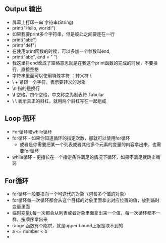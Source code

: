 ## Output 输出
- 屏幕上打印一串 字符串(String)
- print("Hello, world!")
- 如果我要print多个字符串，但是彼此之间要连在一行
- print("abc")
- print("def")
- 在使用print函数的时候，可以多加一个参数叫end,  
- print("abc", end = " ")
- 我这里将end改成了空格意思就是在我这个print函数的完成的时候，不要换行，直接空格
- 字符串里面可以使用特殊字符 ：转义符 \
- \ + 紧跟一个字符，表示要转义的对象
- \n  指的是换行
- \t   空格，四个空格，中文称之为制表符 Tabular
- \ \  表示真正的斜杠，就用两个斜杠写在一起组成

## Loop 循环
- For循环和while循环
- for循环 - 如果你知道循环的指定次数，那就可以使用for循环
	- 或者是你需要把某一个列表或者其他多个元素的变量的内容拿出来，也需要for循环
- while循环 - 更擅长在一个指定条件满足的情况下循环，如果不满足就跳出循环

## For循环
-  for循环一般要指向一个可迭代的对象（包含多个值的对象）
- for循环每一次循环都会从这个目标的对象里面拿出对应位置的值，放到临时变量里面
- 临时变量i,每一次都会从列表或者对象里面拿出来一个值，每一次循环都不一样，按顺序拿出来
- range 函数有个陷阱，就是upper bound上限是取不到的
- a <= number < b
- 